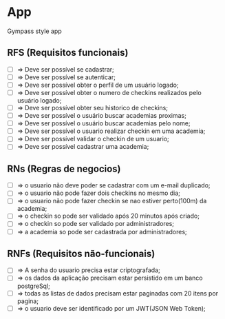 # App

Gympass style app

## RFS (Requisitos funcionais)
-   [ ] =>  Deve ser possível se cadastrar;
-   [ ] =>  Deve ser possível se autenticar;
-   [ ] =>  Deve ser possível obter o perfil de um usuário logado;
-   [ ] =>  Deve ser possível obter o numero de checkins realizados pelo usuário logado;
-   [ ] =>  Deve ser possível obter seu historico de checkins;
-   [ ] =>  Deve ser possível o usuário buscar academias proximas;
-   [ ] =>  Deve ser possível o usuário buscar academias pelo nome;
-   [ ] =>  Deve ser possível o usuario realizar checkin em uma academia;
-   [ ] =>  Deve ser possível validar o checkin de um usuario;
-   [ ] =>  Deve ser possível cadastrar uma academia;

## RNs (Regras de negocios)
-   [ ] =>  o usuario não deve poder se cadastrar com um e-mail duplicado;
-   [ ] =>  o usuario não pode fazer dois checkins no mesmo dia;
-   [ ] =>  o usuario não pode fazer checkin se nao estiver perto(100m) da academia;
-   [ ] =>  o checkin so pode ser validado após 20 minutos após criado;
-   [ ] =>  o checkin so pode ser validado por administradores;
-   [ ] =>  a academia so pode ser cadastrada por administradores;

## RNFs (Requisitos não-funcionais)
-   [ ] =>  A senha do usuario precisa estar criptografada;
-   [ ] =>  os dados da aplicação precisam estar persistido em um banco postgreSql;
-   [ ] =>  todas as listas de dados precisam estar paginadas com 20 itens por pagina;
-   [ ] =>  o usuario deve ser identificado por um JWT(JSON Web Token);
